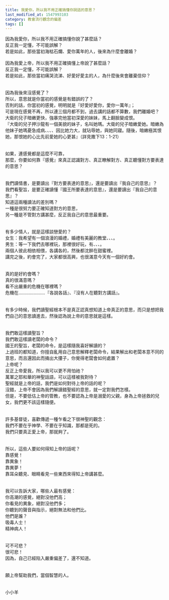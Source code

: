 ```yaml
---
title: 我愛你，所以我不用正確搞懂你說話的意思？
last_modified_at: 1547993103
category: 教會流行觀念的偏差
tags: []
---
```


因為我愛你，所以我不用正確搞懂你說了甚麼話？<br>反正我一定懂，不可能誤解？<br>若是如此，那些當初海枯石爛、愛你萬年的人，後來為什麼會離婚？<br><!--more--><br>因為我愛上帝，所以我不用正確搞懂上帝說了甚麼話？<br>反正我一定懂，不可能誤解？<br>若是如此，那些當初痛哭流涕、好愛好愛主的人，為什麼後來會離棄信仰？<br><br><br>因為我後來沒感覺了？<br>所以，意思就是你當初的感覺是有錯誤的了？<br>否則的話，你當初的感覺，明明就是『好愛好愛你，愛你一萬年』；<br>可是現在感覺不再，所以連三個月都不到，過去講的話都不算數，我們離婚吧？<br>大衛的兒子暗嫩更快，強暴完他當初深愛的妹妹，馬上翻臉變成恨。<br>『大衛的兒子押沙龍有一個美貌的妹子，名叫她瑪。大衛的兒子暗嫩愛她。暗嫩為他妹子她瑪憂急成病、、、、因比她力大，就玷辱她，與她同寢。隨後，暗嫩極其恨她，那恨她的心比先前愛她的心更甚』（詳見撒下13：1-21）<br><br><br>如果，連感覺都是這麼不可靠，<br>那麼，你要如何靠『感覺』來真正認識對方、真正瞭解對方、真正聽懂對方要表達的意思？<br><br><br>我們讀情書，是要讀出『對方要表達的意思』，還是要讀出『我自己的意思』？<br>我們看聖旨，是要正確讀懂『國王所要表達的意思』，還是要讀出『我自己的意思』？<br>知道這兩種讀法的差別嗎？<br>一種是很努力要正確知道對方的意思，<br>另一種是不管對方講甚麼，反正我自己的意思最重要。<br><br><br>有多少情人，就是這樣談戀愛的？<br>女生：我希望有一個浪漫的婚禮，婚禮有美麗的教堂、、、。<br>男生：等一下我們去哪裡玩，那裡很好玩，有、、、。<br>兩個人彼此相依相偎，各講各的，然後都沈醉在甜蜜裡。<br>講完之後，約會完了，大家都很高興，也很滿意今天有一個好約會。<br><br><br>真的是好約會嗎？<br>真的很滿意嗎？<br>看不出嚴重的危機在哪裡嗎？<br>危機在…………………『各說各話』、『沒有人在聽對方講話』。<br><br><br>有多少時候，我們讀聖經根本不是真正認真想知道上帝真正的意思，而只是想把我們自己的意思讀進去，然後認為說上帝的意思就是這樣。<br><br><br>我們敢這樣讀聖旨？<br>我們敢這樣讀老闆的命令？<br>國王的聖旨，老闆的命令，是這樣隨我喜好解讀的？<br>上過班的都知道，你擅自亂用自己意思解釋老闆命令，結果解出和老闆本意不同的意思，而且還因此而捅出大摟子，你覺得老闆會如何處置？<br>上帝呢？<br>反正上帝愛我，所以我可以更不用怕祂？<br>萬軍之耶和華的神聖話語，可以這樣被我對待？<br>聖經就是上帝的話，我們是如何對待上帝的話的呢？<br>沒錯，上帝不會因為我們解讀錯聖經的意思，就一定對我們怎樣。<br>但是，不要低估上帝的管教，也不要認為上帝是溺愛的父親，身為上帝拯救的兒女，我們更不該這樣隨便。<br><br><br>許多基督徒，喜歡傳遞一種乍看之下很神聖的觀念：<br>我們不要在乎神學、不要在乎知識，那都是死的。<br>我們只要真正愛上帝，那就夠了。<br><br><br>所以，這些人要如何得知上帝的話呢？<br>靠感覺！<br>靠異象！<br>靠異夢！<br>靠耳朵聽見、眼睛看見一些東西來得知上帝講甚麼。<br><br><br>我可以告訴大家，哪些人最有感覺：<br>你高潮的感覺，絕對沒他們高；<br>你看見的異象，絕對沒他們多；<br>你聽到的聲音與指示，絕對無法和他們比。<br>他們是誰？<br>吸毒人士！<br>精神病人！<br><br><br>可不可悲？<br>很可悲！<br>因為，自己已經陷入嚴重偏差了，還不知道。<br><br><br>願上帝幫助我們，當個智慧的人。<br><br><br>小小羊<br>
